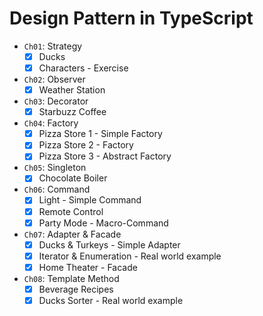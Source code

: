 # Design Pattern in TypeScript

-   `Ch01`: Strategy
    -   [x] Ducks
    -   [x] Characters - Exercise
-   `Ch02`: Observer
    -   [x] Weather Station
-   `Ch03`: Decorator
    -   [x] Starbuzz Coffee
-   `Ch04`: Factory
    -   [x] Pizza Store 1 - Simple Factory
    -   [x] Pizza Store 2 - Factory
    -   [x] Pizza Store 3 - Abstract Factory
-   `Ch05`: Singleton
    -   [x] Chocolate Boiler
-   `Ch06`: Command
    -   [x] Light - Simple Command
    -   [x] Remote Control
    -   [x] Party Mode - Macro-Command
-   `Ch07`: Adapter & Facade
    -   [x] Ducks & Turkeys - Simple Adapter
    -   [x] Iterator & Enumeration - Real world example
    -   [x] Home Theater - Facade
-   `Ch08`: Template Method
    -   [x] Beverage Recipes
    -   [x] Ducks Sorter - Real world example
